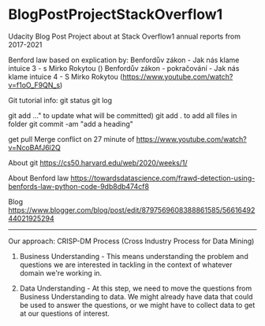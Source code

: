 # BlogPostProjectStackOverflow1
Udacity Blog Post Project about at Stack Overflow1 annual reports from 2017-2021


Benford law based on explication by:
Benfordův zákon - Jak nás klame intuice 3 - s Mirko Rokytou ()
Benfordův zákon - pokračování - Jak nás klame intuice 4 - S Mirko Rokytou (https://www.youtube.com/watch?v=f1oO_F9QN_s)


Git tutorial
info:
git status
git log

git add <file>..." to update what will be committed)
git add  .            to add all files in folder
git commit -am "add a heading"


get pull
Merge conflict on 27 minute of https://www.youtube.com/watch?v=NcoBAfJ6l2Q

About git https://cs50.harvard.edu/web/2020/weeks/1/





About Benford law https://towardsdatascience.com/frawd-detection-using-benfords-law-python-code-9db8db474cf8



Blog https://www.blogger.com/blog/post/edit/8797569608388861585/5661649244021925294


___________________________________________________________
Our approach:
CRISP-DM Process (Cross Industry Process for Data Mining)

1. Business Understanding - This means understanding the problem and questions we are interested in tackling in the context of whatever domain we're working in. 


2. Data Understanding - At this step, we need to move the questions from Business Understanding to data. We might already have data that could be used to answer the questions, or we might have to collect data to get at our questions of interest.


